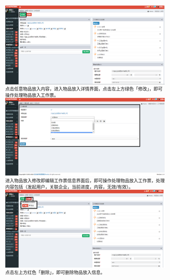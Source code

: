 ![](/assets/物品放入4.png)点击任意物品放入内容，进入物品放入详情界面，点击左上方绿色「修改」，即可操作处理物品放入工作票。![](/assets/物品放入5.png)进入物品放入修改即编辑工作票信息界面后，即可操作处理物品放入工作票，处理内容包括（发起用户，关联企业，当前进度，内容，无效/有效）。![](/assets/物品放入6.png)点击左上方红色「删除」，即可删除物品放入信息。

